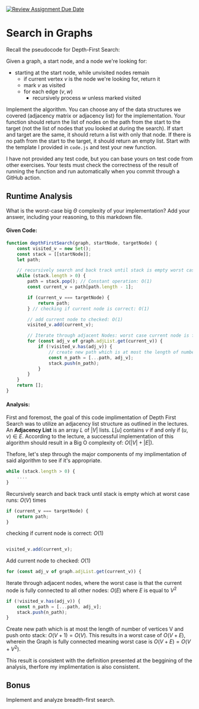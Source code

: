 [![Review Assignment Due Date](https://classroom.github.com/assets/deadline-readme-button-24ddc0f5d75046c5622901739e7c5dd533143b0c8e959d652212380cedb1ea36.svg)](https://classroom.github.com/a/M24O3lId)
# Search in Graphs

Recall the pseudocode for Depth-First Search:

Given a graph, a start node, and a node we're looking for:
- starting at the start node, while unvisited nodes remain
    - if current vertex $v$ is the node we're looking for, return it
    - mark $v$ as visited
    - for each edge $(v,w)$
        - recursively process $w$ unless marked visited

Implement the algorithm. You can choose any of the data structures we covered
(adjacency matrix or adjacency list) for the implementation. Your function
should return the list of nodes on the path from the start to the target (not
the list of nodes that you looked at during the search). If start and target are
the same, it should return a list with only that node. If there is no path from
the start to the target, it should return an empty list. Start with the template
I provided in `code.js` and test your new function.

I have not provided any test code, but you can base yours on test code from
other exercises. Your tests must check the correctness of the result of running
the function and run automatically when you commit through a GitHub action.

## Runtime Analysis

What is the worst-case big $\Theta$ complexity of your implementation? Add your
answer, including your reasoning, to this markdown file.

#### Given Code:
~~~js
function depthFirstSearch(graph, startNode, targetNode) {
    const visited_v = new Set();
    const stack = [[startNode]];
    let path;

    // recursively search and back track until stack is empty worst case runs: O(V) times
    while (stack.length > 0) {
        path = stack.pop(); // Constant operation: O(1)
        const current_v = path[path.length - 1];

        if (current_v === targetNode) {
            return path;
        } // checking if current node is correct: O(1)

        // add current node to checked: O(1)
        visited_v.add(current_v);

        // Iterate through adjacent Nodes: worst case current node is fully connected to all other nodes: O(E) where E is equal to V^2
        for (const adj_v of graph.adjList.get(current_v)) {
            if (!visited_v.has(adj_v)) {
                // create new path which is at most the length of number of vertices V and push onto stack: O(V + 1) = O(V)
                const n_path = [...path, adj_v]; 
                stack.push(n_path);
            }
        }
    }
    return [];
}
~~~
#### Analysis:
First and foremost, the goal of this code implimentation of Depth First Search was to utilize an adjacency list structure as outlined in the lectures. An **Adjacency List** is an array $L$ of $|V|$ lists. $L[u]$ contains $v$ if and only if $(u,v) \in E$. According to the lecture, a successful implementation of this algorithm should result in a Big O complexity of: $O(|V| + |E|)$.

Thefore, let's step through the major components of my implimentation of said algorithm to see if it's appropriate.

~~~js
while (stack.length > 0) {
    ....
}
~~~
Recursively search and back track until stack is empty which at worst case runs: $O(V)$ times
~~~js
if (current_v === targetNode) {
    return path;
} 
~~~
checking if current node is correct: $O(1)$
~~~js

visited_v.add(current_v);
~~~
Add current node to checked: $O(1)$

~~~js
for (const adj_v of graph.adjList.get(current_v)) {
~~~
Iterate through adjacent nodes, where the worst case is that the current node is fully connected to all other nodes: $O(E)$ where $E$ is equal to $V^2$

~~~js
if (!visited_v.has(adj_v)) {
    const n_path = [...path, adj_v]; 
    stack.push(n_path);
}
~~~
Create new path which is at most the length of number of vertices V and push onto stack: $O(V + 1) = O(V)$.
This results in a worst case of $O(V + E)$, wherein the Graph is fully connected meaning worst case is $O(V + E) = O(V + V^2)$.

This result is consistent with the definition presented at the beggining of the analysis, therfore my implimentation is also consistent.

## Bonus
Implement and analyze breadth-first search.
